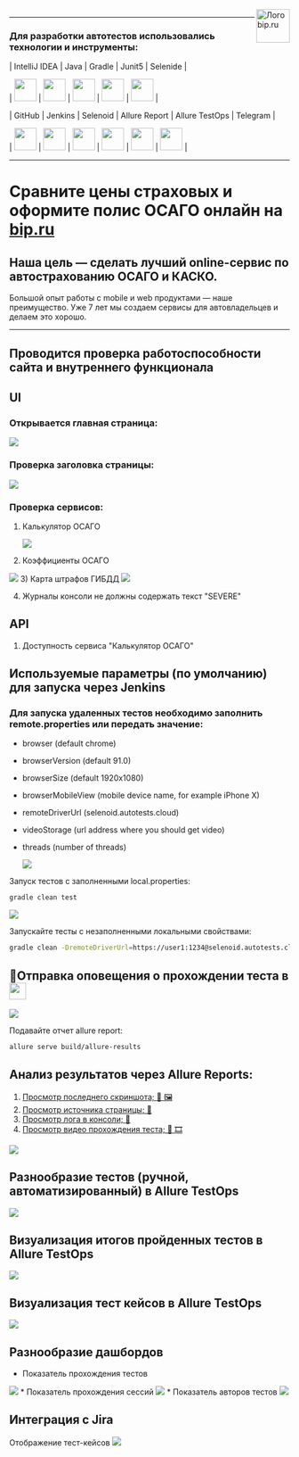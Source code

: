 <a href="https://bip.ru/">
  <img src="https://bip.ru/static/assets/image/logo-bip.svg" alt="Лого bip.ru" title="Bip" align="right" height="60" />
</a>

___

### Для разработки автотестов использовались технологии и инструменты:

| IntelliJ IDEA | Java | Gradle | Junit5 | Selenide |

| <img src="https://github.com/Roman-1990/bip-test/blob/master/src/test/resources/img/logo/Intelij_IDEA.png" width="40" height="40"> | <img src="https://github.com/Roman-1990/bip-test/blob/master/src/test/resources/img/logo/Java.png" width="40" height="40"> | <img src="https://github.com/Roman-1990/bip-test/blob/master/src/test/resources/img/logo/Gradle.png" width="40" height="40"> | <img src="https://github.com/Roman-1990/bip-test/blob/master/src/test/resources/img/logo/JUnit5.png" width="40" height="40"> | <img src="https://github.com/Roman-1990/bip-test/blob/master/src/test/resources/img/logo/Selenide.png" width="40" height="40"> |

| GitHub | Jenkins | Selenoid | Allure Report | Allure TestOps | Telegram |

| <img src="https://github.com/Roman-1990/bip-test/blob/master/src/test/resources/img/logo/Github.png" width="40" height="40"> | <img src="https://github.com/Roman-1990/bip-test/blob/master/src/test/resources/img/logo/Jenkins.png" width="40" height="40"> | <img src="https://github.com/Roman-1990/bip-test/blob/master/src/test/resources/img/logo/Selenoid.png" width="40" height="40"> | <img src="https://github.com/Roman-1990/bip-test/blob/master/src/test/resources/img/logo/Allure_Report.png" width="40" height="40"> | <img src="https://github.com/Roman-1990/bip-test/blob/master/src/test/resources/img/logo/AllureTestOps.png" width="40" height="40"> | <img src="https://github.com/Roman-1990/bip-test/blob/master/src/test/resources/img/logo/Telegram.png" width="40" height="40"> |

___

#
#
# Сравните цены страховых и оформите полис ОСАГО онлайн на [bip.ru](https://bip.ru/)
## Наша цель — сделать лучший online-сервис по автострахованию ОСАГО и КАСКО.
Большой опыт работы с mobile и web продуктами — наше преимущество. Уже 7 лет мы создаем сервисы для автовладельцев и делаем это хорошо.
_____________________________________________________________________________________


## Проводится проверка работоспособности сайта и внутреннего функционала
## UI
### Открывается главная страница:
<img src = "https://github.com/Roman-1990/bip-test/blob/master/src/test/resources/img/homepage.png">

### Проверка заголовка страницы:
<img src = "https://github.com/Roman-1990/bip-test/blob/master/src/test/resources/img/Page_title.gif">

### Проверка сервисов:
1) Калькулятор ОСАГО
   
   <img src = "https://github.com/Roman-1990/bip-test/blob/master/src/test/resources/img/test.gif">
2) Коэффициенты ОСАГО

<img src = "https://github.com/Roman-1990/bip-test/blob/master/src/test/resources/img/Coefficients.png">
3) Карта штрафов ГИБДД

<img src = "https://github.com/Roman-1990/bip-test/blob/master/src/test/resources/img/map.png">

4) Журналы консоли не должны содержать текст "SEVERE"

## API
1) Доступность сервиса "Калькулятор ОСАГО"

## Используемые параметры (по умолчанию) для запуска через Jenkins

### Для запуска удаленных тестов необходимо заполнить remote.properties или передать значение:

* browser (default chrome)
* browserVersion (default 91.0)
* browserSize (default 1920x1080)
* browserMobileView (mobile device name, for example iPhone X)
* remoteDriverUrl (selenoid.autotests.cloud)
* videoStorage (url address where you should get video)
* threads (number of threads)
  
  <img src = "https://github.com/Roman-1990/bip-test/blob/master/src/test/resources/img/optionsJenkins.png">

Запуск тестов с заполненными local.properties:
```bash
gradle clean test
```
<img src = "https://github.com/Roman-1990/bip-test/blob/master/src/test/resources/img/terminal.gif">

Запускайте тесты с незаполненными локальными свойствами:
```bash
gradle clean -DremoteDriverUrl=https://user1:1234@selenoid.autotests.cloud/wd/hub/ -DvideoStorage=https://selenoid.autotests.cloud/video/ -Dthreads=1 test
```


## :robot:Отправка оповещения о прохождении теста в <img src = "https://starchenkov.pro/qa-guru/img/skills/Telegram.svg" width = "30">

<img src = "https://github.com/Roman-1990/bip-test/blob/master/src/test/resources/img/telegrambot.png">

Подавайте отчет allure report:
```bash
allure serve build/allure-results
```

## Анализ результатов через Allure Reports: <a href ="https://jenkins.autotests.cloud/job/bip-test/7/allure/#suites/389c19e545ecb9bf8310362676e286fe/3420db8c7e063d62/">

1) Просмотр последнего скриншота; :eyes: :framed_picture:
2) Просмотр источника страницы; :eyes:
3) Просмотр лога в консоли; :eyes:
4) Просмотр видео прохождения теста; :eyes: :film_strip:
   </a>
<img src = "https://github.com/Roman-1990/bip-test/blob/master/src/test/resources/img/allure.png">


## Разнообразие тестов (ручной, автоматизированный) в Allure TestOps

<img src = "https://github.com/Roman-1990/bip-test/blob/master/src/test/resources/img/AllureTestOps.png">



## Визуализация итогов пройденных тестов в Allure TestOps
<img src = "https://github.com/Roman-1990/bip-test/blob/master/src/test/resources/img/grafana.PNG">

## Визуализация тест кейсов в Allure TestOps
<img src = "https://github.com/Roman-1990/bip-test/blob/master/src/test/resources/img/test cases.PNG">

## Разнообразие дашбордов

* Показатель прохождения тестов 
<img src = "https://github.com/Roman-1990/bip-test/blob/master/src/test/resources/img/automation.PNG"> 
* Показатель прохождения сессий
<img src = "https://github.com/Roman-1990/bip-test/blob/master/src/test/resources/img/stages.PNG">
* Показатель авторов тестов
<img src = "https://github.com/Roman-1990/bip-test/blob/master/src/test/resources/img/users test.PNG">

## Интеграция с Jira
Отображение тест-кейсов
<img src = "https://github.com/Roman-1990/bip-test/blob/master/src/test/resources/img/Jira.PNG">
